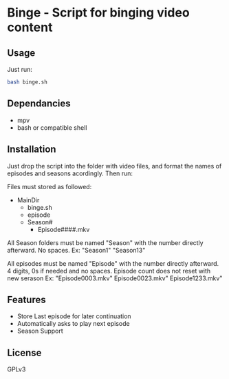 # Binge - Script for binging video content

## Usage
Just run:
```sh
bash binge.sh
```

## Dependancies
- mpv
- bash or compatible shell
## Installation
Just drop the script into the folder with video files, and format the names of episodes and seasons acordingly. Then run:

Files must stored as followed:
- MainDir
    - binge.sh
    - episode
    - Season#
        - Episode####.mkv

All Season folders must be named "Season" with the number directly afterward. No spaces.
Ex: "Season1" "Season13"

All episodes must be named "Episode" with the number directly afterward. 4 digits, 0s if needed and no spaces.
Episode count does not reset with new serason
Ex: "Episode0003.mkv" Episode0023.mkv" Episode1233.mkv"

## Features
- Store Last episode for later continuation
- Automatically asks to play next episode
- Season Support

## License
GPLv3
